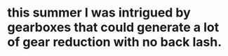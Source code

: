 # this summer I was intrigued by gearboxes that could generate a lot of gear reduction with no back lash.